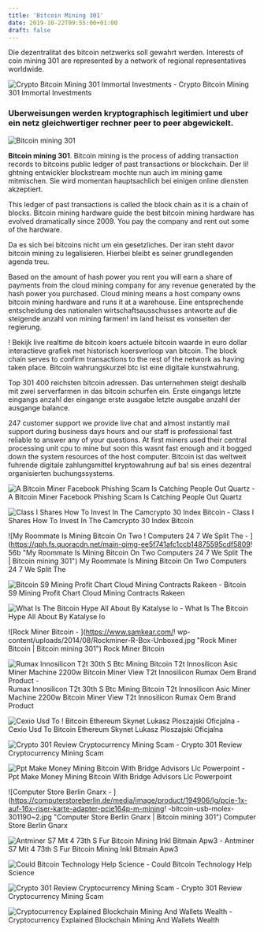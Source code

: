 ```yaml
---
title: 'Bitcoin Mining 301'
date: 2019-10-22T09:55:00+01:00
draft: false
---
```


Die dezentralitat des bitcoin netzwerks soll gewahrt werden. Interests of coin mining 301 are represented by a network of regional representatives worldwide.

![Crypto Bitcoin Mining 301 Immortal Investments - ](https://www.immortal.investments/wp-content/uploads/2018/03/Crypto-Mining-301.jpg "Crypto Bitcoin Mining 301 Immortal Investments | Bitcoin mining 301") Crypto Bitcoin Mining 301 Immortal Investments

### Uberweisungen werden kryptographisch legitimiert und uber ein netz gleichwertiger rechner peer to peer abgewickelt.

![Bitcoin mining 301](https://media.nature.com/w800/magazine-assets/d41586-017-08589-4/d41586-017-08589-4_15305958.jpg "Bitcoin mining 301")

**Bitcoin mining 301**. Bitcoin mining is the process of adding transaction records to bitcoins public ledger of past transactions or blockchain. Der li! ghtning entwickler blockstream mochte nun auch im mining game mitmischen. Sie wird momentan hauptsachlich bei einigen online diensten akzeptiert.

This ledger of past transactions is called the block chain as it is a chain of blocks. Bitcoin mining hardware guide the best bitcoin mining hardware has evolved dramatically since 2009. You pay the company and rent out some of the hardware.

Da es sich bei bitcoins nicht um ein gesetzliches. Der iran steht davor bitcoin mining zu legalisieren. Hierbei bleibt es seiner grundlegenden agenda treu.

Based on the amount of hash power you rent you will earn a share of payments from the cloud mining company for any revenue generated by the hash power you purchased. Cloud mining means a host company owns bitcoin mining hardware and runs it at a warehouse. Eine entsprechende entscheidung des nationalen wirtschaftsausschusses antworte auf die steigende anzahl von mining farmen! im land heisst es vonseiten der regierung.

! Bekijk live realtime de bitcoin koers actuele bitcoin waarde in euro dollar interactieve grafiek met historisch koersverloop van bitcoin. The block chain serves to confirm transactions to the rest of the network as having taken place. Bitcoin wahrungskurzel btc ist eine digitale kunstwahrung.

Top 301 400 reichsten bitcoin adressen. Das unternehmen steigt deshalb mit zwei serverfarmen in das bitcoin schurfen ein. Erste eingangs letzte eingangs anzahl der eingange erste ausgabe letzte ausgabe anzahl der ausgange balance.

247 customer support we provide live chat and almost instantly mail support during business days hours and our staff is professional fast reliable to answer any of your questions. At first miners used their central processing unit cpu to mine but soon this wasnt fast enough and it bogged down the system resources of the host computer. Bitcoin ist das weltweit fuhrende digitale zahlungsmittel kryptowahrung auf ba! sis eines dezentral organisierten buchungssystems.

![A Bitcoin Miner Facebook Phishing Scam Is Catching People Out Quartz - ](https://cms.qz.com/wp-content/uploads/2017/09/bitmain_25-e1504803582139.jpg?quality=75&strip=all&w=410&h=230.584 "A Bitcoin Miner Facebook Phishing Scam Is Catching People Out Quartz | Bitcoin mining 301") A Bitcoin Miner Facebook Phishing Scam Is Catching People Out Quartz

![Class I Shares How To Invest In The Camcrypto 30 Index Bitcoin - ](https://www.bitcoinmarketjournal.com/wp-content/uploads/2017/09/bitcoin-investment-3.jpg "Class I Shares How To Invest In The Camcrypto 30 Index Bitcoin | Bitcoin mining 301") Class I Shares How To Invest In The Camcrypto 30 Index Bitcoin

![My Roommate Is Mining Bitcoin On Two !   Computers 24 7 We Split The - ](https://qph.fs.quoracdn.net/main-qimg-ee5f741afc1ccb14875595cdf5809!   56b "My Roommate Is Mining Bitcoin On Two Computers 24 7 We Split The | Bitcoin mining 301") My Roommate Is Mining Bitcoin On Two Computers 24 7 We Split The

![Bitcoin S9 Mining Profit Chart Cloud Mining Contracts Rakeen - ](https://3.bp.blogspot.com/-sGXgJtcqZ5k/WU5YHUTnX2I/AAAAAAAADko/6_1Ja7rqspExTvnPKO5FNQ8lDamBjtCIQCLcBGAs/s1600/power+cost+S9.PNG "Bitcoin S9 Mining Profit Chart Cloud Mining Contracts Rakeen | Bitcoin mining 301") Bitcoin S9 Mining Profit Chart Cloud Mining Contracts Rakeen

![What Is The Bitcoin Hype All About By Katalyse Io - ](https://hackernoon.com/hn-images/1*Io2MtNCyvkw0RNNCiJEu_g.jpeg "What Is The Bitcoin Hype All About By Katalyse Io | Bitcoin mining 301") What Is The Bitcoin Hype All About By Katalyse Io

![Rock Miner Bitcoin - ](https://www.samkear.com/!   wp-content/uploads/2014/08/Rockminer-R-Box-Unboxed.jpg "Rock Miner Bitcoin | Bitcoin mining 301") Rock Miner Bitcoin

![Rumax Innosilicon T2t 30th S Btc Mining Bitcoin T2t Innosilicon Asic Miner Machine 2200w Bitcoin Miner View T2t Innosilicon Rumax Oem Brand Product - ](https://img.alicdn.com/imgextra/i4/6000000002054/O1CN01J642WC1R2m3k5IGIn_!!6000000002054-0-tbvideo.jpg "Rumax Innosilicon T2t 30th S Btc Mining Bitcoin T2t Innosilicon Asic Miner Machine 2200w Bitcoin Miner View T2t Innosilicon Rumax Oem Brand Product | Bitcoin mining 301") Rumax Innosilicon T2t 30th S Btc Mining Bitcoin T2t Innosilicon Asic Miner Machine 2200w Bitcoin Miner View T2t Innosilicon Rumax Oem Brand Product

![Cexio Usd To !   Bitcoin Ethereum Skynet Lukasz Ploszajski Oficjalna - ](https://www.cryptonetix.com/wp-content/uploads/2017/12/Ethereum-Classic-6.png "Cexio Us!   d To Bitcoin Ethereum Skynet Lukasz Ploszajski Oficjalna | Bitcoin mining 301") Cexio Usd To Bitcoin Ethereum Skynet Lukasz Ploszajski Oficjalna

![Crypto 301 Review Cryptocurrency Mining Scam - ](http://www.binaryoptionsprinciple.com/wp-content/uploads/2017/11/Untitled-5.png "Crypto 301 Review Cryptocurrency Mining Scam | Bitcoin mining 301") Crypto 301 Review Cryptocurrency Mining Scam

![Ppt Make Money Mining Bitcoin With Bridge Advisors Llc Powerpoint - ](https://cdn4.slideserve.com/7984120/make-money-mining-bitcoin-n.jpg "Ppt Make Money Mining Bitcoin With Bridge Advisors Llc Powerpoint | Bitcoin mining 301") Ppt Make Money Mining Bitcoin With Bridge Advisors Llc Powerpoint

![Computer Store Berlin Gnarx - ](https://computerstoreberlin.de/media/image/product/194906/lg/pcie-1x-auf-16x-riser-karte-adapter-pcie164p-m-mining!   -bitcoin-usb-molex-301190~2.jpg "Computer Store Berlin Gnarx | Bitcoin mining 301") Computer Store Berlin Gnarx

![Antminer S7 Mit 4 73th S Fur Bitcoin Mining Inkl Bitmain Apw3 - ](https://i.ebayimg.com/00/s/MTAyNFg1NzY=/z/188AAOSw6aJa4OC8/$_59.JPG "Antminer S7 Mit 4 73th S Fur Bitcoin Mining Inkl Bitmain Apw3 | Bitcoin mining 301") Antminer S7 Mit 4 73th S Fur Bitcoin Mining Inkl Bitmain Apw3

![Could Bitcoin Technology Help Science - ](https://media.nature.com/w800/magazine-assets/d41586-017-08589-4/d41586-017-08589-4_15305958.jpg "Could Bitcoin Technology Help Science | Bitcoin mining 301") Could Bitcoin Technology Help Science

![Crypto 301 Review Cryptocurrency Mining Scam - ](http://www.binaryoptionsprinciple.com/wp-content/uploads/2017/11/Untitled3-300x296.png "Crypto 301 Review Cryptocurrency Mining Scam | Bitcoin mining 301") Crypto 301 Review Cryptocurrency Mining Scam

![Cryptocurrency Explained Blockchain Mining And Wallets Wealth - ](http://wealthlovers.com/wp-content/uploads/2018/03/bitcoin-3012035_1920-1024x1011-1024x585.png "Cryptocurrency Explained Blockchain Mining And Wallets Wealth | Bitcoin mining 301") Cryptocurrency Explained Blockchain Mining And Wallets Wealth